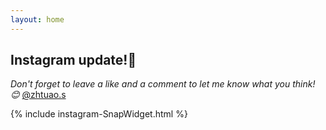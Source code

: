 ```yaml
---
layout: home
---
```



## Instagram update!📸 

*Don't forget to leave a like and a comment to let me know what you think! 😊* [@zhtuao.s](https://www.instagram.com/zhutao.s/?utm_source=ig_embed&utm_campaign=loading)

<div class="row g-5 mb-5">

{% include instagram-SnapWidget.html %}

</div>